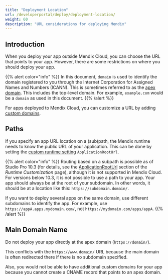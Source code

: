 ```yaml
---
title: "Deployment Location"
url: /developerportal/deploy/deployment-location/
weight: 60
description: "URL considerations for deploying Mendix"
---
```


## Introduction

When you deploy your app outside Mendix Cloud, you can choose the URL that points to your app. However, there are some restrictions on where you should deploy your app.

{{% alert color="info" %}}
In this document, `domain` is used to identify the domain registered to you through the Internet Corporation for Assigned Names and Numbers (ICANN). This is sometimes referred to as the [apex domain](https://docs.github.com/en/pages/configuring-a-custom-domain-for-your-github-pages-site/about-custom-domains-and-github-pages#using-an-apex-domain-for-your-github-pages-site). This includes the top-level domain. For example, `example.com` would be a `domain` as used in this document.
{{% /alert %}}

For apps deployed to Mendix Cloud, you can customize a URL by adding [custom domains](/developerportal/deploy/custom-domains/).

## Paths

If you specify an app URL location on a (sub)path, the Mendix runtime needs to know the public URL of your application. This can be done by setting the [custom runtime setting](/refguide/custom-settings/#applicationrooturl-section) `ApplicationRootUrl`.

{{% alert color="info" %}}
Routing based on a subpath is possible as of Studio Pro 10.3 (for details, see the [ApplicationRootUrl](/refguide/custom-settings/#applicationrooturl-section) section of the *Runtime Customization* page), although it is not supported in Mendix Cloud. For versions below 10.3, it is not possible to use a path to your app. Your app should always be at the root of your subdomain. In other words, it should be at a location like this: `https://subdomain.domain/`.

If you want to deploy several apps on the same domain, use different subdomains to identify the app. For example, use `https://appA.apps.mydomain.com/`, not `https://mydomain.com/apps/appA`.
{{% /alert %}}

## Main Domain Name

Do not deploy your app directly at the apex domain (`https://domain/`).

This conflicts with the `https://www.domain/` URL because the main domain is often redirected there if there is no subdomain specified.

Also, you would not be able to have additional custom domains for your app because you cannot create a CNAME record that points to an apex domain.
